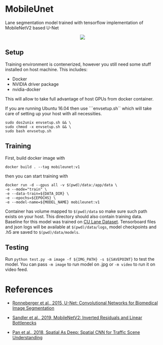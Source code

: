# MobileUnet

Lane segmentation model trained with tensorflow implementation of MobileNetV2 based U-Net

<p align="center">
<image src="https://github.com/xadrianzetx/fast-scnn-tensorflow/blob/master/gifs/nightride.gif"></image>
</p>

## Setup

Training environment is contenerized, however you still need some stuff installed on host machine. This includes:

* Docker
* NVIDIA driver package
* nvidia-docker

This will allow to take full advantage of host GPUs from docker container.

If you are running Ubuntu 16.04 then use ```envsetup.sh`` which will take care of setting up your host with all necessities.

```
sudo dos2unix envsetup.sh && \ 
sudo chmod -x envsetup.sh && \
sudo bash envsetup.sh
```

## Training

First, build docker image with

```
docker build . --tag mobileunet:v1
```

then you can start training with

```
docker run -d --gpus all -v $(pwd)/data:/app/data \
-e --mode="train" \
-e --data-train=${DATA_DIR} \
-e --epochs=${EPOCHS} \
-e --model-name=${MODEL_NAME} mobileunet:v1
```
Container has volume mapped to ```$(pwd)/data``` so make sure such path exists on your host. This directory should also contain training data. Baseline for this model was trained on [CU Lane Dataset](https://xingangpan.github.io/projects/CULane.html). Tensorboard files and json logs will be available at ```$(pwd)/data/logs```, model checkpoints and .h5 are saved to ```$(pwd)/data/models```.

## Testing

Run ```python test.py -m image -f ${IMG_PATH} -s ${SAVEPOINT}``` to test the model. You can pass ```-m image``` to run model on .jpg or ```-m video``` to run it on video feed.

# References
* [Ronneberger et al., 2015, U-Net: Convolutional Networks for Biomedical Image Segmentation](https://arxiv.org/pdf/1505.04597.pdf)

* [Sandler et al., 2019, MobileNetV2: Inverted Residuals and Linear Bottlenecks](https://arxiv.org/pdf/1801.04381.pdf)

* [Pan et al., 2018, Spatial As Deep: Spatial CNN for Traffic Scene Understanding](https://xingangpan.github.io/projects/CULane.html)
